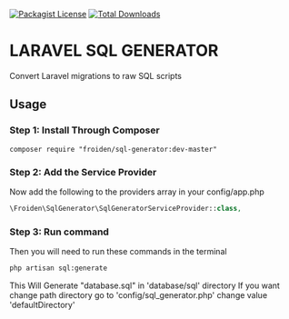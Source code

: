 [![Packagist License](https://poser.pugx.org/froiden/sql-generator/license.png)]()
[![Total Downloads](https://poser.pugx.org/froiden/sql-generator/d/total.png)](https://packagist.org/packages/froiden/sql-generator)


# LARAVEL SQL GENERATOR
Convert Laravel migrations to raw SQL scripts


## Usage

### Step 1: Install Through Composer

```
composer require "froiden/sql-generator:dev-master"
```

### Step 2: Add the Service Provider
Now add the following to the providers array in your config/app.php

```php
\Froiden\SqlGenerator\SqlGeneratorServiceProvider::class,
```

### Step 3: Run command
Then you will need to run these commands in the terminal

```bash
php artisan sql:generate
```

This Will Generate "database.sql" in 'database/sql' directory
If you want change path directory go to 'config/sql_generator.php' change value 'defaultDirectory'
